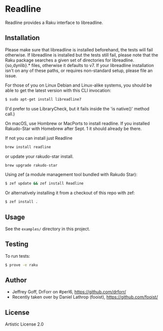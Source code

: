Readline
========

Readline provides a Raku interface to libreadline.

Installation
------------

Please make sure that libreadline is installed beforehand, the tests will fail
otherwise. If libreadline is installed but the tests still fail, please note
that the Raku package searches a given set of directories for
libreadline.{so,dynlib}.* files, otherwise it defaults to v7. If your
libreadline installation isn't on any of these paths, or requires non-standard
setup, please file an issue.

For those of you on Linux Debian and Linux-alike systems, you should be able to
get the latest version with this CLI invocation:

``` sh
$ sudo apt-get install libreadline7
```

(I'd prefer to use LibraryCheck, but it fails inside the 'is native()' method
call.)

On macOS, use Hombrew or MacPorts to install readline. If you installed
Rakudo-Star with Homebrew after Sept. 1 it should already be there.

If not you can install just Readline

```  sh
brew install readline
```

or update your rakudo-star install.

``` sh
brew upgrade rakudo-star
```

Using zef (a module management tool bundled with Rakudo Star):

``` sh
$ zef update && zef install Readline
```

Or alternatively installing it from a checkout of this repo with zef:

``` sh
$ zef install .
```

Usage
-----

See the `examples/` directory in this project.

Testing
-------


To run tests:

``` sh
$ prove -e raku
```

Author
------

 - Jeffrey Goff, DrForr on #perl6, https://github.com/drforr/
 - Recently taken over by Daniel Lathrop (fooist), https://github.com/fooist/

License
-------

Artistic License 2.0

